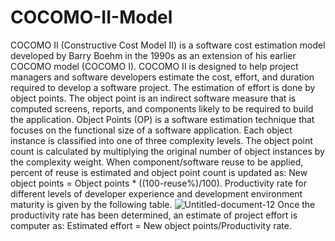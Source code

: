 # COCOMO-II-Model
COCOMO II (Constructive Cost Model II) is a software cost estimation model developed by Barry Boehm in the 1990s as an extension of his earlier COCOMO model (COCOMO I). COCOMO II is designed to help project managers and software developers estimate the cost, effort, and duration required to develop a software project.
The estimation of effort is done by object points. The object point is an indirect software measure that is computed screens, reports, and components likely to be required to build the application. Object Points (OP) is a software estimation technique that focuses on the functional size of a software application. Each object instance is classified into one of three complexity levels. 
The object point count is calculated by multiplying the original number of object instances by the complexity weight. When component/software reuse to be applied,  percent of reuse is estimated and object point count is updated as: New object points = Object points * ((100-reuse%)/100). Productivity rate for different levels of developer experience and development environment maturity is given by the following table.
![Untitled-document-12](https://github.com/rakshana51/COCOMO-II-Model/assets/142418517/eb7dc144-9a85-4025-9dda-b2f4a143e725)
Once the productivity rate has been determined, an estimate of project effort is computer as: Estimated effort = New object points/Productivity rate.
